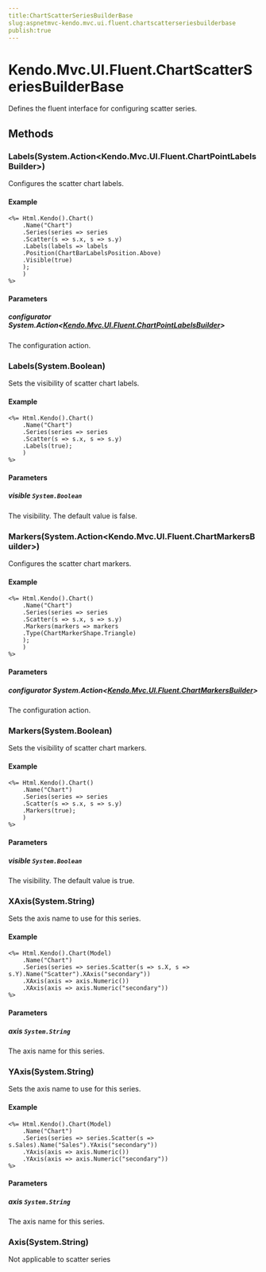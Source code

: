 ```yaml
---
title:ChartScatterSeriesBuilderBase
slug:aspnetmvc-kendo.mvc.ui.fluent.chartscatterseriesbuilderbase
publish:true
---
```


# Kendo.Mvc.UI.Fluent.ChartScatterSeriesBuilderBase
Defines the fluent interface for configuring scatter series.



## Methods

### Labels(System.Action\<Kendo.Mvc.UI.Fluent.ChartPointLabelsBuilder\>)
Configures the scatter chart labels.


#### Example

    <%= Html.Kendo().Chart()
        .Name("Chart")
        .Series(series => series
        .Scatter(s => s.x, s => s.y)
        .Labels(labels => labels
        .Position(ChartBarLabelsPosition.Above)
        .Visible(true)
        );
        )
    %>
        


#### Parameters

##### configurator System.Action<[Kendo.Mvc.UI.Fluent.ChartPointLabelsBuilder](/api/wrappers/aspnet-mvc/Kendo.Mvc.UI.Fluent/ChartPointLabelsBuilder)>
The configuration action.




### Labels(System.Boolean)
Sets the visibility of scatter chart labels.


#### Example

    <%= Html.Kendo().Chart()
        .Name("Chart")
        .Series(series => series
        .Scatter(s => s.x, s => s.y)
        .Labels(true);
        )
    %>
        


#### Parameters

##### visible `System.Boolean`
The visibility. The default value is false.




### Markers(System.Action\<Kendo.Mvc.UI.Fluent.ChartMarkersBuilder\>)
Configures the scatter chart markers.


#### Example

    <%= Html.Kendo().Chart()
        .Name("Chart")
        .Series(series => series
        .Scatter(s => s.x, s => s.y)
        .Markers(markers => markers
        .Type(ChartMarkerShape.Triangle)
        );
        )
    %>
        


#### Parameters

##### configurator System.Action<[Kendo.Mvc.UI.Fluent.ChartMarkersBuilder](/api/wrappers/aspnet-mvc/Kendo.Mvc.UI.Fluent/ChartMarkersBuilder)>
The configuration action.




### Markers(System.Boolean)
Sets the visibility of scatter chart markers.


#### Example

    <%= Html.Kendo().Chart()
        .Name("Chart")
        .Series(series => series
        .Scatter(s => s.x, s => s.y)
        .Markers(true);
        )
    %>
        


#### Parameters

##### visible `System.Boolean`
The visibility. The default value is true.




### XAxis(System.String)
Sets the axis name to use for this series.


#### Example

    <%= Html.Kendo().Chart(Model)
        .Name("Chart")
        .Series(series => series.Scatter(s => s.X, s => s.Y).Name("Scatter").XAxis("secondary"))
        .XAxis(axis => axis.Numeric())
        .XAxis(axis => axis.Numeric("secondary"))
    %>
        


#### Parameters

##### axis `System.String`
The axis name for this series.




### YAxis(System.String)
Sets the axis name to use for this series.


#### Example

    <%= Html.Kendo().Chart(Model)
        .Name("Chart")
        .Series(series => series.Scatter(s => s.Sales).Name("Sales").YAxis("secondary"))
        .YAxis(axis => axis.Numeric())
        .YAxis(axis => axis.Numeric("secondary"))
    %>
        


#### Parameters

##### axis `System.String`
The axis name for this series.




### Axis(System.String)
Not applicable to scatter series






